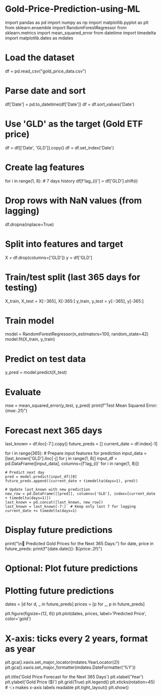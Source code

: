 # Gold-Price-Prediction-using-ML
import pandas as pd
import numpy as np
import matplotlib.pyplot as plt
from sklearn.ensemble import RandomForestRegressor
from sklearn.metrics import mean_squared_error
from datetime import timedelta
import matplotlib.dates as mdates

# Load the dataset
df = pd.read_csv("gold_price_data.csv")

# Parse date and sort
df['Date'] = pd.to_datetime(df['Date'])
df = df.sort_values('Date')

# Use 'GLD' as the target (Gold ETF price)
df = df[['Date', 'GLD']].copy()
df = df.set_index('Date')

# Create lag features
for i in range(1, 8):  # 7 days history
    df[f'lag_{i}'] = df['GLD'].shift(i)

# Drop rows with NaN values (from lagging)
df.dropna(inplace=True)

# Split into features and target
X = df.drop(columns=['GLD'])
y = df['GLD']

# Train/test split (last 365 days for testing)
X_train, X_test = X[:-365], X[-365:]
y_train, y_test = y[:-365], y[-365:]

# Train model
model = RandomForestRegressor(n_estimators=100, random_state=42)
model.fit(X_train, y_train)

# Predict on test data
y_pred = model.predict(X_test)

# Evaluate
mse = mean_squared_error(y_test, y_pred)
print(f"Test Mean Squared Error: {mse:.2f}")

# Forecast next 365 days
last_known = df.iloc[-7:].copy()
future_preds = []
current_date = df.index[-1]

for i in range(365):
    # Prepare input features for prediction
    input_data = [last_known['GLD'].iloc[-j] for j in range(1, 8)]
    input_df = pd.DataFrame([input_data], columns=[f'lag_{i}' for i in range(1, 8)])
    
    # Predict next day
    pred = model.predict(input_df)[0]
    future_preds.append((current_date + timedelta(days=1), pred))

    # Update last_known with new prediction
    new_row = pd.DataFrame([[pred]], columns=['GLD'], index=[current_date + timedelta(days=1)])
    last_known = pd.concat([last_known, new_row])
    last_known = last_known[-7:]  # Keep only last 7 for lagging
    current_date += timedelta(days=1)

# Display future predictions
print("\n📅 Predicted Gold Prices for the Next 365 Days:")
for date, price in future_preds:
    print(f"{date.date()}: ${price:.2f}")

# Optional: Plot future predictions
# Plotting future predictions
dates = [d for d, _ in future_preds]
prices = [p for _, p in future_preds]

plt.figure(figsize=(12, 6))
plt.plot(dates, prices, label='Predicted Price', color='gold')

# X-axis: ticks every 2 years, format as year
plt.gca().xaxis.set_major_locator(mdates.YearLocator(2))
plt.gca().xaxis.set_major_formatter(mdates.DateFormatter('%Y'))

plt.title('Gold Price Forecast for the Next 365 Days')
plt.xlabel('Year')
plt.ylabel('Gold Price ($)')
plt.grid(True)
plt.legend()
plt.xticks(rotation=45)  # 👈 makes x-axis labels readable
plt.tight_layout()
plt.show()
